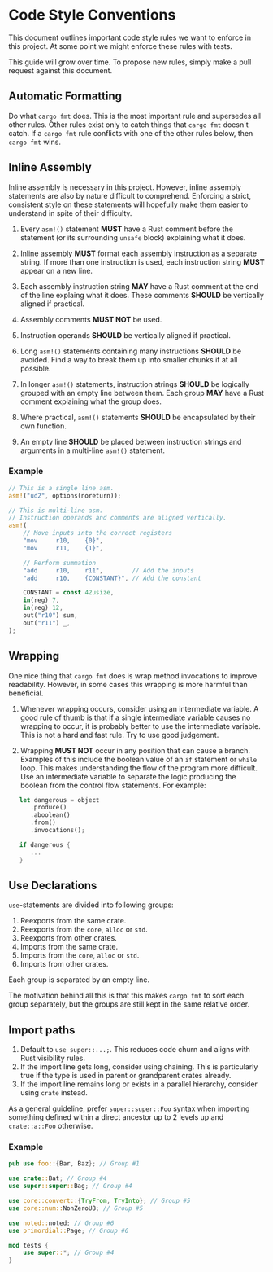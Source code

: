 # Code Style Conventions

This document outlines important code style rules we want to enforce in this
project. At some point we might enforce these rules with tests.

This guide will grow over time. To propose new rules, simply make a pull
request against this document.

## Automatic Formatting

Do what `cargo fmt` does. This is the most important rule and supersedes all
other rules. Other rules exist only to catch things that `cargo fmt` doesn't
catch. If a `cargo fmt` rule conflicts with one of the other rules below, then
`cargo fmt` wins.

## Inline Assembly

Inline assembly is necessary in this project. However, inline assembly
statements are also by nature difficult to comprehend. Enforcing a strict,
consistent style on these statements will hopefully make them easier to
understand in spite of their difficulty.

1. Every `asm!()` statement **MUST** have a Rust comment before the statement
   (or its surrounding `unsafe` block) explaining what it does.

2. Inline assembly **MUST** format each assembly instruction as a separate
   string. If more than one instruction is used, each instruction string
   **MUST** appear on a new line.

3. Each assembly instruction string **MAY** have a Rust comment at the end of
   the line explaing what it does. These comments **SHOULD** be vertically
   aligned if practical.

4. Assembly comments **MUST NOT** be used.

5. Instruction operands **SHOULD** be vertically aligned if practical.

6. Long `asm!()` statements containing many instructions **SHOULD** be avoided.
   Find a way to break them up into smaller chunks if at all possible.

7. In longer `asm!()` statements, instruction strings **SHOULD** be logically
   grouped with an empty line between them. Each group **MAY** have a Rust
   comment explaining what the group does.

8. Where practical, `asm!()` statements **SHOULD** be encapsulated by their own
   function.

9. An empty line **SHOULD** be placed between instruction strings and
   arguments in a multi-line `asm!()` statement.

### Example

```rust
// This is a single line asm.
asm!("ud2", options(noreturn));

// This is multi-line asm.
// Instruction operands and comments are aligned vertically.
asm!(
    // Move inputs into the correct registers
    "mov     r10,    {0}",
    "mov     r11,    {1}",

    // Perform summation
    "add     r10,    r11",        // Add the inputs
    "add     r10,    {CONSTANT}", // Add the constant

    CONSTANT = const 42usize,
    in(reg) 7,
    in(reg) 12,
    out("r10") sum,
    out("r11") _,
);
```

## Wrapping

One nice thing that `cargo fmt` does is wrap method invocations to improve
readability. However, in some cases this wrapping is more harmful than
beneficial.

1. Whenever wrapping occurs, consider using an intermediate variable. A good
   rule of thumb is that if a single intermediate variable causes no wrapping
   to occur, it is probably better to use the intermediate variable. This is
   not a hard and fast rule. Try to use good judgement.

2. Wrapping **MUST NOT** occur in any position that can cause a branch.
   Examples of this include the boolean value of an `if` statement or `while`
   loop. This makes understanding the flow of the program more difficult. Use
   an intermediate variable to separate the logic producing the boolean from
   the control flow statements. For example:

```rust
   let dangerous = object
      .produce()
      .aboolean()
      .from()
      .invocations();

   if dangerous {
      ...
   }
```

## Use Declarations

`use`-statements are divided into following groups:

1. Reexports from the same crate.
2. Reexports from the `core`, `alloc` or `std`.
3. Reexports from other crates.
4. Imports from the same crate.
5. Imports from the `core`, `alloc` or `std`.
6. Imports from other crates.

Each group is separated by an empty line.

The motivation behind all this is that this makes `cargo fmt` to sort each
group separately, but the groups are still kept in the same relative order.

## Import paths

1. Default to `use super::...;`. This reduces code churn and aligns with Rust visibility rules.
2. If the import line gets long, consider using chaining. This is particularly true if the type is used in parent or grandparent crates already.
3. If the import line remains long or exists in a parallel hierarchy, consider using `crate` instead.

As a general guideline, prefer `super::super::Foo` syntax when importing something defined within a direct ancestor up to 2 levels up and `crate::a::Foo` otherwise.

### Example

```rust
pub use foo::{Bar, Baz}; // Group #1

use crate::Bat; // Group #4
use super::super::Bag; // Group #4

use core::convert::{TryFrom, TryInto}; // Group #5
use core::num::NonZeroU8; // Group #5

use noted::noted; // Group #6
use primordial::Page; // Group #6

mod tests {
    use super::*; // Group #4
}
```

